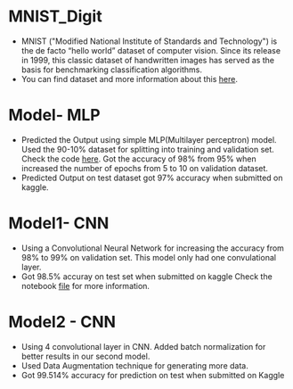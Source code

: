 # MNIST_Digit
- MNIST ("Modified National Institute of Standards and Technology") is the de facto “hello world” dataset of computer vision. Since its release in 1999, this classic dataset of handwritten images has served as the basis for benchmarking classification algorithms. 
- You can find dataset and more information about this [here](https://www.kaggle.com/c/digit-recognizer).

# Model- MLP
- Predicted the Output using simple MLP(Multilayer perceptron) model. Used the 90-10% dataset for splitting into training and validation set. Check the code [here](https://github.com/ankurshukla03/MNIST_Digit/blob/master/Digit_MLP.ipynb). Got the accuracy of 98% from 95% when increased the number of epochs from 5 to 10 on validation dataset.
- Predicted Output on test dataset got 97% accuracy when submitted on kaggle.

# Model1- CNN
- Using a Convolutional Neural Network for increasing the accuracy from 98% to 99% on validation set. This model only had one convulational layer.
- Got 98.5% accuray on test set when submitted on kaggle
Check the notebook [file](https://github.com/ankurshukla03/MNIST_Digit/blob/master/Digit_CNN.ipynb) for more information.

# Model2 - CNN
- Using 4 convolutional layer in CNN. Added batch normalization for better results in our second model.
- Used Data Augmentation technique for generating more data.
- Got 99.514% accuracy for prediction on test when submitted on Kaggle 

